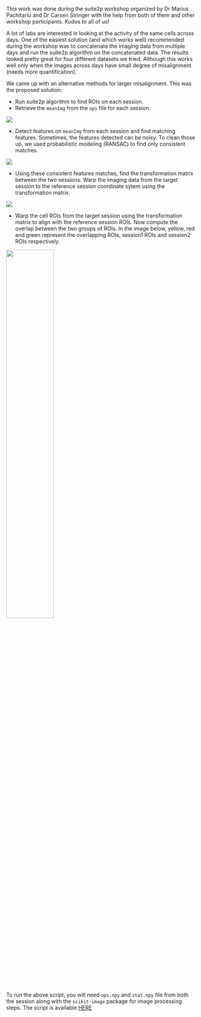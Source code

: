 This work was done during the suite2p workshop organized by Dr Marius Pachitariu and Dr Carsen Stringer with the help from both of them 
and other workshop participants. Kudos to all of us!

A lot of labs are interested in looking at the activity of the same cells across days. One of the easiest solution (and which works well)
recommended during the workshop was to concatenate the imaging data from multiple days and run the suite2p algorithm on the concatenated 
data. The results looked pretty great for four different datasets we tried. Although this works well only when the images across days have small degree of misalignment (needs more quantification).

We came up with an alternative methods for larger misalignment. This was the proposed solution:

- Run suite2p algorithm to find ROIs on each session. 
- Retrieve the `meanImg` from the `ops` file for each session.

<img src="https://rajatsaxena.github.io//images//meanImages.PNG">

- Detect features on `meanImg` from each session and find matching features. Sometimes, the features detected can be noisy. To clean those 
up, we used probabilistic modeling (RANSAC) to find only consistent matches.

<img src="https://rajatsaxena.github.io//images//matches.PNG">

- Using these consistent features matches, find the transformation matrix between the two sessions. Warp the imaging data from the target 
session to the reference session coordinate sytem using the transformation matrix.

<img src="https://rajatsaxena.github.io//images//transformedMeanImgs.PNG">

- Warp the cell ROIs from the target session using the transformation matrix to align with the reference session ROIs. Now compute the 
overlap between the two groups of ROIs. In the image below, yellow, red and green represent the overlapping ROIs, session1 ROIs and 
session2 ROIs respectively.

<img src="https://rajatsaxena.github.io//images//alignedCells.PNG" width="50%" height="50%">

To run the above script, you will need `ops.npy` and `stat.npy` file from both the session along with the `scikit-image` package for image 
processing steps. The script is available [HERE](https://github.com/rajatsaxena/suite2p_utils/blob/master/persp_transform_aligncells.py)
